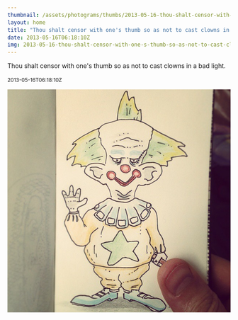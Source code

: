 ```yaml
---
thumbnail: /assets/photograms/thumbs/2013-05-16-thou-shalt-censor-with-one-s-thumb-so-as-not-to-cast-clowns-in-a-bad-light-.jpg
layout: home
title: "Thou shalt censor with one's thumb so as not to cast clowns in a bad light."
date: 2013-05-16T06:18:10Z
img: 2013-05-16-thou-shalt-censor-with-one-s-thumb-so-as-not-to-cast-clowns-in-a-bad-light-.jpg
---
```


Thou shalt censor with one's thumb so as not to cast clowns in a bad light.

<small>2013-05-16T06:18:10Z</small>

![Thou shalt censor with one's thumb so as not to cast clowns in a bad light.](/assets/photograms/original/2013-05-16-thou-shalt-censor-with-one-s-thumb-so-as-not-to-cast-clowns-in-a-bad-light-.jpg)
